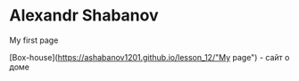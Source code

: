 # Alexandr Shabanov
My first page

[Box-house](https://ashabanov1201.github.io/lesson_12/"My page") - сайт о доме
